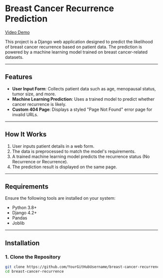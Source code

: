 # Breast Cancer Recurrence Prediction
[Video Demo](https://github.com/SherwynM/Breast-cancer/main/vid.mp4)

This project is a Django web application designed to predict the likelihood of breast cancer recurrence based on patient data. The prediction is powered by a machine learning model trained on breast cancer-related datasets.

---

## Features

- **User Input Form**: Collects patient data such as age, menopausal status, tumor size, and more.
- **Machine Learning Prediction**: Uses a trained model to predict whether cancer recurrence is likely.
- **Custom 404 Page**: Displays a styled "Page Not Found" error page for invalid URLs.

---

## How It Works

1. User inputs patient details in a web form.
2. The data is preprocessed to match the model's requirements.
3. A trained machine learning model predicts the recurrence status (No Recurrence or Recurrence).
4. The prediction result is displayed on the same page.

---

## Requirements

Ensure the following tools are installed on your system:

- Python 3.8+
- Django 4.2+
- Pandas
- Joblib

---

## Installation

### 1. Clone the Repository

```bash
git clone https://github.com/YourGitHubUsername/breast-cancer-recurrence.git
cd breast-cancer-recurrence
